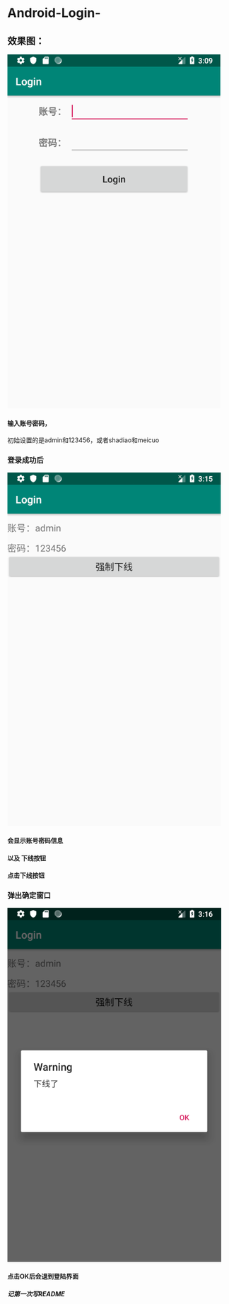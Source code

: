 # Android-Login-
## 效果图：
![登录界面](https://github.com/Ankerguy/Android-Login-/blob/master/login.png)
#### 输入账号密码，
初始设置的是admin和123456，或者shadiao和meicuo
### 登录成功后
![登录成功](https://github.com/Ankerguy/Android-Login-/blob/master/succeed_login.png)
#### 会显示账号密码信息
#### 以及 下线按钮
#### 点击下线按钮
### 弹出确定窗口
![下线提示](https://github.com/Ankerguy/Android-Login-/blob/master/logout.png)
#### 点击OK后会退到登陆界面
##### 记第一次写README
# 
